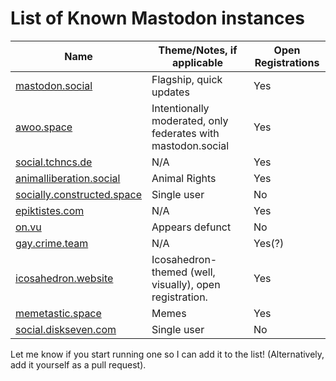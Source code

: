 List of Known Mastodon instances
==========================

| Name | Theme/Notes, if applicable | Open Registrations |
| -------------|-------------|---|
| [mastodon.social](https://mastodon.social) |Flagship, quick updates|Yes|
| [awoo.space](https://awoo.space) |Intentionally moderated, only federates with mastodon.social|Yes|
| [social.tchncs.de](https://social.tchncs.de)|N/A|Yes|
| [animalliberation.social](https://animalliberation.social) |Animal Rights|Yes|
| [socially.constructed.space](https://socially.constructed.space) |Single user|No|
| [epiktistes.com](https://epiktistes.com) |N/A|Yes|
| [on.vu](https://on.vu) | Appears defunct|No|
| [gay.crime.team](https://gay.crime.team) |N/A|Yes(?)|
| [icosahedron.website](https://icosahedron.website/) |Icosahedron-themed (well, visually), open registration.|Yes|
| [memetastic.space](https://memetastic.space) |Memes|Yes|
| [social.diskseven.com](https://social.diskseven.com) |Single user|No|

Let me know if you start running one so I can add it to the list! (Alternatively, add it yourself as a pull request).
